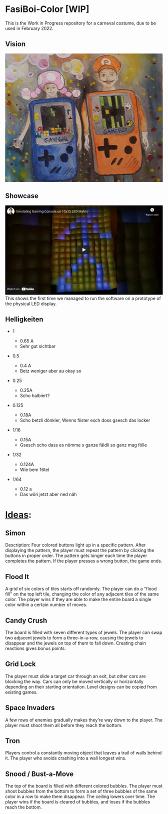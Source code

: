 # FasiBoi-Color [WIP]
This is the Work in Progress repository for a carneval costume, due to be used in February 2022.

## Vision
![Vision](img/vision.jpg)


## Showcase
[![Emulating Gaming Console on 10x15 LED Matrix](img/thumbnail.jpg)](https://youtu.be/_cmhZQ1JC-s "Emulating Gaming Console on 10x15 LED Matrix")
This shows the first time we managed to run the software on a prototype of the physical LED display.





## Helligkeiten
- 1
  - 0.65 A
  - Sehr gut sichtbar

- 0.5 
  - 0.4 A
  - Betz weniger aber au okay so

- 0.25
  - 0.25A 
  - Scho halbiert?

- 0.125
  - 0.18A
  - Scho betzli dönkler, Wenns fiister esch doss gsesch das locker

- 1/16
  - 0.15A
  - Gsesch scho dass es nömme s ganze fäldli so ganz mag fölle

- 1/32
  - 0.124A
  - Wie bem 16tel

- 1/64
  - 0.12 a
  - Das wöri jetzt aber ned näh


# [Ideas](http://inventwithpython.com/blog/2012/02/20/i-need-practice-programming-49-ideas-for-game-clones-to-code/):
## Simon
Description: Four colored buttons light up in a specific pattern. After displaying the pattern, the player must repeat the pattern by clicking the buttons in proper order. The pattern gets longer each time the player completes the pattern. If the player presses a wrong button, the game ends.

## Flood It
A grid of six colors of tiles starts off randomly. The player can do a "flood fill" on the top left tile, changing the color of any adjacent tiles of the same color. The player wins if they are able to make the entire board a single color within a certain number of moves.

## Candy Crush
The board is filled with seven different types of jewels. The player can swap two adjacent jewels to form a three-in-a-row, causing the jewels to disappear and the jewels on top of them to fall down. Creating chain reactions gives bonus points.

## Grid Lock
The player must slide a target car through an exit, but other cars are blocking the way. Cars can only be moved vertically or horizontally depending on their starting orientation. Level designs can be copied from existing games.

## Space Invaders
A few rows of enemies gradually makes they're way down to the player. The player must shoot them all before they reach the bottom. 

## Tron
Players control a constantly moving object that leaves a trail of walls behind it. The player who avoids crashing into a wall longest wins.

## Snood / Bust-a-Move
The top of the board is filled with different colored bubbles. The player must shoot bubbles from the bottom to form a set of three bubbles of the same color in a row to make them disappear. The ceiling lowers over time. The player wins if the board is cleared of bubbles, and loses if the bubbles reach the bottom.